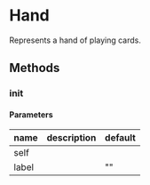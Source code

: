# Hand

Represents a hand of playing cards.

## Methods

### **init**

#### Parameters

| name  | description | default |
| ----- | ----------- | ------- |
| self  |             |
| label |             | ""      |

